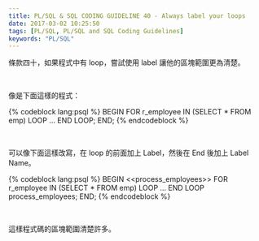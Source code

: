 ```yaml
---
title: PL/SQL & SQL CODING GUIDELINE 40 - Always label your loops
date: 2017-03-02 10:25:50
tags: [PL/SQL, PL/SQL and SQL Coding Guidelines]
keywords: "PL/SQL"
---
```


條款四十，如果程式中有 loop，嘗試使用 label 讓他的區塊範圍更為清楚。

<!-- More -->

<br/>

像是下面這樣的程式：

{% codeblock lang:psql %}
BEGIN 
  FOR r_employee IN (SELECT * FROM emp) 
  LOOP 
    … 
  END LOOP; 
END;
{% endcodeblock %}

<br/>


可以像下面這樣改寫，在 loop 的前面加上 Label，然後在 End 後加上 Label Name。

{% codeblock lang:psql %}
BEGIN 
  <<process_employees>> 
  FOR r_employee IN (SELECT * FROM emp) 
  LOOP 
    … 
  END LOOP process_employees; 
END;
{% endcodeblock %}

<br/>


這樣程式碼的區塊範圍清楚許多。  